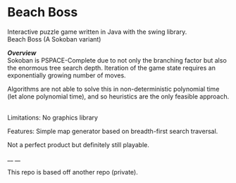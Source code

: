 # Beach Boss


Interactive puzzle game written in Java with the swing library.</br>
Beach Boss (A Sokoban variant)</p>

***Overview***</br>
Sokoban is PSPACE-Complete due to not only the branching factor but also the enormous tree search depth. Iteration of the game state requires an exponentially growing number of moves.</br>

Algorithms are not able to solve this in non-deterministic polynomial time (let alone polynomial time), and so heuristics are the only feasible approach.</br>



<br>Limitations: No graphics library</br>

Features: Simple map generator based on breadth-first search traversal.

Not a perfect product but definitely still playable.


__
__

This repo is based off another repo (private).
